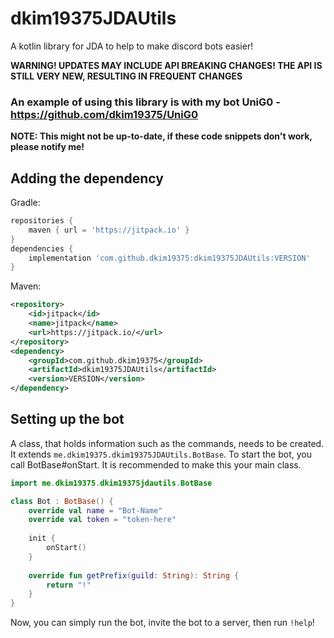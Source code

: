 # dkim19375JDAUtils
A kotlin library for JDA to help to make discord bots easier!

**WARNING! UPDATES MAY INCLUDE API BREAKING CHANGES!
THE API IS STILL VERY NEW, RESULTING IN FREQUENT CHANGES**

### An example of using this library is with my bot UniG0 - https://github.com/dkim19375/UniG0

**NOTE: This might not be up-to-date, if these code snippets don't 
work, please notify me!**

## Adding the dependency
Gradle:
```groovy
repositories {
    maven { url = 'https://jitpack.io' }
}
dependencies {
    implementation 'com.github.dkim19375:dkim19375JDAUtils:VERSION'
}
```
Maven:
```xml
<repository>
    <id>jitpack</id>
    <name>jitpack</name>
    <url>https://jitpack.io/</url>
</repository>
<dependency>
    <groupId>com.github.dkim19375</groupId>
    <artifactId>dkim19375JDAUtils</artifactId>
    <version>VERSION</version>
</dependency>
```
## Setting up the bot
A class, that holds information such as the commands, needs to be 
created. It extends `me.dkim19375.dkim19375JDAUtils.BotBase`.
To start the bot, you call BotBase#onStart.
It is recommended to make this your main class.
```kotlin
import me.dkim19375.dkim19375jdautils.BotBase

class Bot : BotBase() {
    override val name = "Bot-Name" 
    override val token = "token-here"
    
    init {
        onStart()
    }
    
    override fun getPrefix(guild: String): String {
        return "!"
    }
}
```
Now, you can simply run the bot, invite the bot to a server,
then run `!help`!